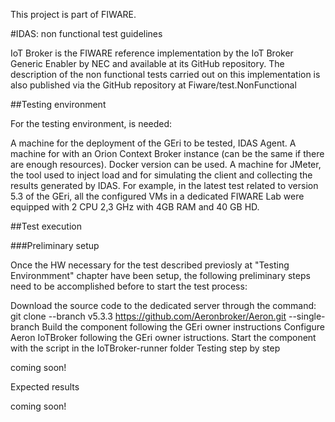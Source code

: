 This project is part of FIWARE.

#IDAS: non functional test guidelines

IoT Broker is the FIWARE reference implementation by the IoT Broker Generic Enabler by NEC and available at its GitHub repository. The description of the non functional tests carried out on this implementation is also published via the GitHub repository at Fiware/test.NonFunctional

##Testing environment

For the testing environment, is needed: 

A machine for the deployment of the GEri to be tested, IDAS Agent.
A machine for with an Orion Context Broker instance (can be the same if there are enough resources). Docker version can be used.
A machine for JMeter, the tool used to inject load and for simulating the client and collecting the results generated by IDAS.
For example, in the latest test related to version 5.3 of the GEri, all the configured VMs in a dedicated FIWARE Lab were equipped with 2 CPU 2,3 GHz with 4GB RAM and 40 GB HD.

##Test execution

###Preliminary setup

Once the HW necessary for the test described previosly at "Testing Environmment" chapter have been setup, the following preliminary steps need to be accomplished before to start the test process:

Download the source code to the dedicated server through the command: git clone --branch v5.3.3 https://github.com/Aeronbroker/Aeron.git --single-branch
Build the component following the GEri owner instructions
Configure Aeron IoTBroker following the GEri owner istructions.
Start the component with the script in the IoTBroker-runner folder
Testing step by step

coming soon!

Expected results

coming soon!
